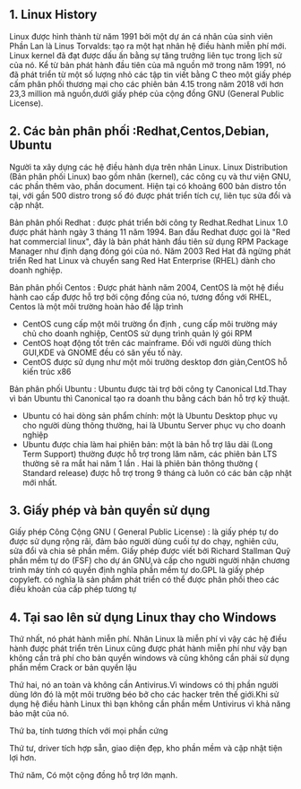 ## 1. Linux History

Linux được hình thành từ năm 1991 bởi một dự án cá nhân của sinh viên Phần Lan là Linus Torvalds: tạo ra một hạt nhân hệ điều hành miễn phí mới.
Linux kernel đã đạt được dấu ấn bằng sự tăng trưởng liên tục trong lịch sử của nó. Kể từ bản phát hành đầu tiên của mã nguồn mở trong năm 1991, nó đã phát triển từ một số lượng nhỏ các tập tin viết bằng C theo một giấy phép cấm phân phối thương mại cho các phiên bản 4.15 trong năm 2018 với hơn 23,3 million mã nguồn,dưới giấy phép của cộng đồng GNU (General Public License).

## 2. Các bản phân phối :Redhat,Centos,Debian, Ubuntu

Người ta xây dựng các hệ điều hành dựa trên nhân Linux. Linux Distribution (Bản phân phối Linux) bao gồm nhân (kernel), các công cụ và thư viện GNU, các phần thêm vào, phần document. Hiện tại có khoảng 600 bản distro tồn tại, với gần 500 distro trong số đó được phát triển tích cự, liên tục sửa đổi và cập nhật.

Bản phân phối Redhat : được phát triển bởi công ty Redhat.Redhat Linux 1.0 được phát hành ngày 3 tháng 11 năm 1994. Ban đầu Redhat được gọi là "Red hat commercial linux", đây là bản phát hành đầu tiên sử dụng RPM Package Manager như định dạng đóng gói của nó. Năm 2003 Red Hat đã ngừng phát triển Red hat Linux và chuyển sang Red Hat Enterprise (RHEL) dành cho doanh nghiệp.

Bản phân phối Centos : Được phát hành năm 2004, CentOS là một hệ điều hành cao cấp được hỗ trợ bởi cộng đồng của nó, tương đồng với RHEL, Centos là  một môi trường hoàn hảo để lập trình
 - CentOS cung cấp một môi trường ổn định , cung cấp môi trường máy chủ cho doanh nghiệp, CentOS sử dụng trình quản lý gói RPM
 - CentOS hoạt động tốt trên các mainframe. Đối với người dùng thích GUI,KDE và GNOME đều có săn yếu tố này.
 - CentOS được sử dụng như  một môi trường desktop đơn giản,CentOS hỗ kiến trúc x86

Bản phân phối Ubuntu : Ubuntu được tài trợ bởi công ty Canonical Ltd.Thay vì bán Ubuntu thì Canonical tạo ra doanh thu bằng cách bán hỗ trợ kỹ thuật.
 - Ubuntu có hai dòng sản phẩm chính: một là Ubuntu Desktop phục vụ cho người dùng thông thường, hai là Ubuntu Server phục vụ cho doanh nghiệp
- Ubuntu được chia làm hai phiên bản: một là bản hỗ trợ lâu dài (Long Term Support) thường được hỗ trợ trong lăm năm, các phiên bản LTS thường sẽ ra mắt hai năm 1 lần . Hai là phiên bản thông thường ( Standard release) được hỗ trợ trong 9 tháng cà luôn có các bản cập nhật mới nhất.

## 3. Giấy phép và bản quyền sử dụng

Giấy phép Công Cộng GNU ( General Public License) : là giấy phép tự do được sử dụng rộng rãi, đảm bảo người dùng cuối tự do chạy, nghiên cứu, sửa đổi và chia sẻ phần mềm. Giấy phép được viết bởi Richard Stallman Quỹ phần mềm tự do (FSF) cho dự án GNU,và cấp cho người người nhận chương trình máy tính có quyền định nghĩa phần mềm tự do.GPL là giấy phép copyleft. có nghĩa là sản phẩm phát triển có thể được phân phối theo các điều khoản của cấp phép tương tự

## 4. Tại sao lên sử dụng Linux thay cho Windows

Thứ nhất, nó phát hành miễn phí. Nhân Linux là miễn phí vì vậy các hệ điều hành được phát triển trên Linux cũng được phát hành miễn phí như vậy bạn không cần trả phí cho bản quyền windows và cũng không cần phải sử dụng phần mềm Crack or bản quyền lậu

Thứ hai, nó an toàn và không cần Antivirus.Vì windows có thị phần người dùng lớn đó là một môi trường béo bở cho các hacker trên thế giới.Khi sử dụng hệ điều hành Linux thì bạn không cần phần mềm Untivirus vì khả năng bảo mật của nó.

Thứ ba, tính tương thích với mọi phần cứng

Thứ tư, driver tích hợp sẵn, giao diện đẹp, kho phần mềm và cập nhật tiện lợi hơn.

Thứ năm, Có một cộng đồng hỗ trợ lớn mạnh.
